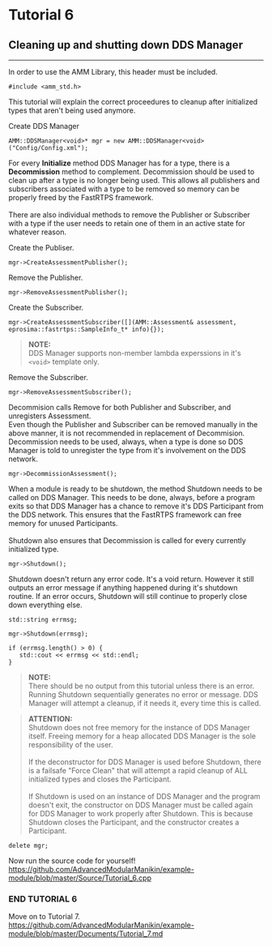 

# Tutorial 6
## Cleaning up and shutting down DDS Manager

---

In order to use the AMM Library, this header must be included.
```
#include <amm_std.h>
```


This tutorial will explain the correct proceedures to cleanup after initialized types that aren't being used anymore.


Create DDS Manager
```
AMM::DDSManager<void>* mgr = new AMM::DDSManager<void>("Config/Config.xml");
```


For every **Initialize** method DDS Manager has for a type, there is a **Decommission** method to complement. Decommission should be used to clean up after a type is no longer being used. This allows all publishers and subscribers associated with a type to be removed so memory
can be properly freed by the FastRTPS framework.
\
\
There are also individual methods to remove the Publisher or Subscriber with a type if the user needs to retain one of them in an active state for whatever reason.


Create the Publiser.
```
mgr->CreateAssessmentPublisher();
```

Remove the Publisher.
```
mgr->RemoveAssessmentPublisher();
```

Create the Subscriber.
```
mgr->CreateAssessmentSubscriber([](AMM::Assessment& assessment, eprosima::fastrtps::SampleInfo_t* info){});
```

> **NOTE:**\
DDS Manager supports non-member lambda experssions in it's `<void>` template only.

Remove the Subscriber.
```
mgr->RemoveAssessmentSubscriber();
```

Decommision calls Remove for both Publisher and Subscriber, and unregisters Assessment.\
Even though the Publisher and Subscriber can be removed manually in the above manner, it is not recommended in replacement of Decommision. Decommission needs to be used, always, when a type is done so DDS Manager is told to unregister the type from it's involvement on the DDS network.
```
mgr->DecommissionAssessment();
```

When a module is ready to be shutdown, the method Shutdown needs to be called on DDS Manager. This needs to be done, always, before a program exits so that DDS Manager has a chance to remove it's DDS Participant from the DDS network. This ensures that the FastRTPS framework can free memory for unused Participants.
\
\
Shutdown also ensures that Decommission is called for every currently initialized type.
```
mgr->Shutdown();
```


Shutdown doesn't return any error code. It's a void return. However it still outputs an error message if anything happened during it's shutdown routine. If an error occurs, Shutdown will still continue to properly close down everything else.
```
std::string errmsg;

mgr->Shutdown(errmsg);

if (errmsg.length() > 0) {
   std::cout << errmsg << std::endl;
}
```

> **NOTE:**\
There should be no output from this tutorial unless there is an error.
Running Shutdown sequentially generates no error or message.
DDS Manager will attempt a cleanup, if it needs it, every time this is called.


> **ATTENTION:**\
Shutdown does not free memory for the instance of DDS Manager itself. Freeing memory for a heap allocated DDS Manager is the sole responsibility of the user.
\
\
If the deconstructor for DDS Manager is used before Shutdown, there is a failsafe "Force Clean" that will attempt a rapid cleanup of ALL initialized types and closes the Participant.
\
\
If Shutdown is used on an instance of DDS Manager and the program doesn't exit, the constructor on DDS Manager must be called again for DDS Manager to work properly after Shutdown. This is because Shutdown closes the Participant, and the constructor creates a Participant.

```
delete mgr;
```

Now run the source code for yourself!\
https://github.com/AdvancedModularManikin/example-module/blob/master/Source/Tutorial_6.cpp

### END TUTORIAL 6

Move on to Tutorial 7.\
https://github.com/AdvancedModularManikin/example-module/blob/master/Documents/Tutorial_7.md
